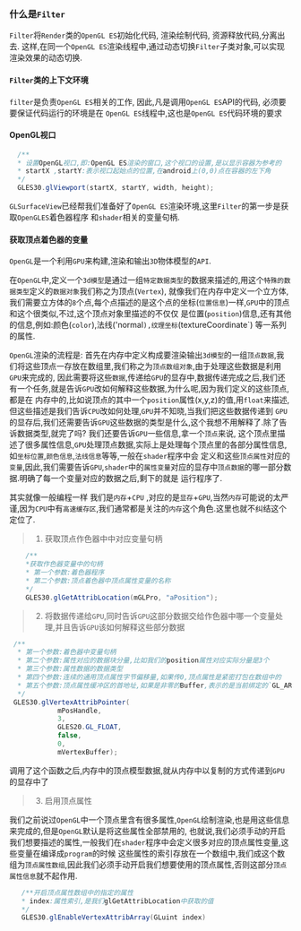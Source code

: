 

### 什么是`Filter`

`Filter`将`Render`类的`OpenGL ES`初始化代码, 渲染绘制代码, 资源释放代码,分离出去.
这样,在同一个`OpenGL ES`渲染线程中,通过动态切换`Filter`子类对象,可以实现渲染效果的动态切换.

#### `Filter`类的上下文环境

`filter`是负责`OpenGL ES`相关的工作, 因此,凡是调用`OpenGL ES`API的代码, 必须要要保证代码运行的环境是在
`OpenGL ES`线程中,这也是`OpenGL ES`代码环境的要求

#### OpenGL视口

```java
  /**
  * 设置OpenGL视口,即:OpenGL ES渲染的窗口,这个视口的设置,是以显示容器为参考的
  * startX ,startY:表示视口起始点的位置,在android上(0,0)点在容器的左下角
  */
  GLES30.glViewport(startX, startY, width, height);
```

`GLSurfaceView`已经帮我们准备好了`OpenGL ES`渲染环境,这里`Filter`的第一步是获取`OpenGLES`着色器程序
和`shader`相关的变量句柄.

#### 获取顶点着色器的变量

`OpenGL`是一个利用`GPU`来构建,渲染和输出`3D`物体模型的`API`.

在`OpenGL`中,定义一个`3d模型`是通过一组`特定数据类型`的数据来描述的,用这个`特殊的数据类型`定义的`数据对象`我们称之为顶点(`Vertex`),
就像我们在内存中定义一个立方体,我们需要立方体的`8`个点,每个点描述的是这个点的坐标(`位置信息`)一样,`GPU`中的顶点和这个很类似,不过,这个顶点对象里描述的不仅仅
是位置(`position`)信息,还有其他的信息,例如:颜色(`color`),法线('normal`),纹理坐标`(textureCoordinate`)
等一系列的属性.

`OpenGL`渲染的流程是:
首先在内存中定义构成要渲染输出`3d模型`的一组`顶点数据`,我们将这些顶点一存放在数组里,我们称之为`顶点数组对象`,由于处理这些数据是利用`GPU`来完成的,
因此需要将这些`数据`,传递给`GPU`的显存中,数据传递完成之后,我们还有一个任务,就是告诉`GPU`改如何解释这些数据,为什么呢,因为我们定义的这些顶点,都是在
内存中的,比如说顶点的其中一个`position`属性(x,y,z)的值,用`float`来描述,但这些描述是我们告诉`CPU`改如何处理,`GPU`并不知晓,当我们把这些数据传递到
`GPU`的显存后,我们还需要告诉`GPU`这些数据的类型是什么,这个我想不用解释了.除了告诉数据类型,就完了吗? 我们还要告诉`GPU`一些信息,拿一个`顶点`来说,
这个顶点里描述了很多属性信息,`GPU`处理顶点数据,实际上是处理每个顶点里的各部分属性信息,如`坐标位置`,`颜色信息`,`法线信息`等等,一般在`shader`程序中会
定义和这些`顶点属性`对应的`变量`,因此,我们需要告诉`GPU`,`shader`中的`属性变量`对应的显存中`顶点数据`的哪一部分数据.明确了每一个变量对应的数据之后,剩下的就是
运行程序了.

其实就像一般编程一样 我们是`内存`+`CPU` ,对应的是`显存`+`GPU`,当然`内存`可能说的太严谨,因为`CPU`中有`高速缓存区`,我们通常都是关注的`内存`这个角色.这里也就不纠结这个定位了.


> 1. 获取顶点作色器中中对应变量句柄

```java
    /**
    *获取作色器变量中的句柄
    * 第一个参数:着色器程序
    * 第二个参数:顶点着色器中顶点属性变量的名称
    */
    GLES30.glGetAttribLocation(mGLPro, "aPosition");
```

> 2. 将数据传递给`GPU`,同时告诉`GPU`这部分数据交给作色器中哪一个变量处理,并且告诉`GPU`该如何解释这些部分数据

```java
 /**
  * 第一个参数:着色器中变量句柄
  * 第二个参数:属性对应的数据块分量,比如我们的position属性对应实际分量是3个
  * 第三个参数:属性数据的数据类型
  * 第四个参数:连续的通用顶点属性字节偏移量,如果传0,顶点属性是紧密打包在数组中的
  * 第五个参数:顶点属性缓冲区的首地址,如果是非零的Buffer,表示的是当前绑定的`GL_ARRAY_BUFFER`对象
  */
 GLES30.glVertexAttribPointer(
            mPosHandle,
            3,
            GLES20.GL_FLOAT,
            false,
            0,
            mVertexBuffer);
```
调用了这个函数之后,内存中的顶点模型数据,就从内存中以复制的方式传递到`GPU`的显存中了

> 3. 启用顶点属性

 我们之前说过`OpenGL`中一个顶点里含有很多属性,`OpenGL`绘制渲染,也是用这些信息来完成的,但是`OpenGL`默认是将这些属性全部禁用的,
 也就说,我们必须手动的开启我们想要描述的属性,一般我们在`shader`程序中会定义很多对应的顶点属性变量,这些变量在编译成`program`的时候
 这些属性的索引存放在一个数组中,我们成这个数组为`顶点属性数组`,因此我们必须手动开启我们想要使用的顶点属性,否则这部分`顶点属性信息`就不起作用.

 ```java
    /**开启顶点属性数组中的指定的属性
    * index:属性索引,是我们glGetAttribLocation中获取的值
    */
    GLES30.glEnableVertexAttribArray(GLuint index)
 ```